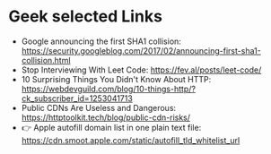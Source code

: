 
# Geek selected Links

* Google announcing the first SHA1 collision: https://security.googleblog.com/2017/02/announcing-first-sha1-collision.html
* Stop Interviewing With Leet Code: https://fev.al/posts/leet-code/
* 10 Surprising Things You Didn't Know About HTTP: https://webdevguild.com/blog/10-things-http/?ck_subscriber_id=1253041713
* Public CDNs Are Useless and Dangerous: https://httptoolkit.tech/blog/public-cdn-risks/
* :point_right: Apple autofill domain list in one plain text file: https://cdn.smoot.apple.com/static/autofill_tld_whitelist_url
